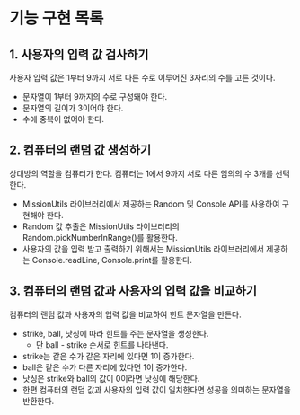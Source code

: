 # 기능 구현 목록

## 1. 사용자의 입력 값 검사하기

사용자 입력 값은 1부터 9까지 서로 다른 수로 이루어진 3자리의 수를 고른 것이다.

- 문자열이 1부터 9까지의 수로 구성돼야 한다.
- 문자열의 길이가 3이어야 한다.
- 수에 중복이 없어야 한다.

## 2. 컴퓨터의 랜덤 값 생성하기

상대방의 역할을 컴퓨터가 한다. 컴퓨터는 1에서 9까지 서로 다른 임의의 수 3개를 선택한다.

- MissionUtils 라이브러리에서 제공하는 Random 및 Console API를 사용하여 구현해야 한다.
- Random 값 추출은 MissionUtils 라이브러리의 Random.pickNumberInRange()를 활용한다.
- 사용자의 값을 입력 받고 출력하기 위해서는 MissionUtils 라이브러리에서 제공하는 Console.readLine, Console.print를 활용한다.

## 3. 컴퓨터의 랜덤 값과 사용자의 입력 값을 비교하기

컴퓨터의 랜덤 값과 사용자의 입력 값을 비교하여 힌트 문자열을 만든다.

- strike, ball, 낫싱에 따라 힌트를 주는 문자열을 생성한다.
  - 단 ball - strike 순서로 힌트를 나타낸다.
- strike는 같은 수가 같은 자리에 있다면 1이 증가한다.
- ball은 같은 수가 다른 자리에 있다면 1이 증가한다.
- 낫싱은 strike와 ball의 값이 0이라면 낫싱에 해당한다.
- 한편 컴퓨터의 랜덤 값과 사용자의 입력 값이 일치한다면 성공을 의미하는 문자열을 반환한다.
